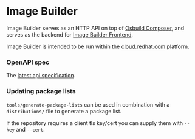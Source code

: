 Image Builder
=============

Image Builder serves as an HTTP API on top of [Osbuild
Composer](https://github.com/osbuild/osbuild-composer), and serves as the
backend for [Image Builder
Frontend](https://github.com/osbuild/image-builder-frontend/).

Image Builder is intended to be run within the
[cloud.redhat.com](https://cloud.redhat.com) platform.

### OpenAPI spec

The [latest api
specification](https://github.com/osbuild/image-builder/blob/main/internal/server/api.yaml).

### Updating package lists

`tools/generate-package-lists` can be used in combination with a `distributions/`
file to generate a package list.

If the repository requires a client tls key/cert you can supply them with
`--key` and `--cert`.
